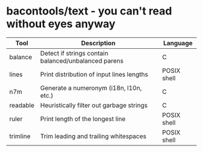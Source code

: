 bacontools/text - you can't read without eyes anyway
====================================================

| Tool     | Description                                          | Language    |
|----------|------------------------------------------------------|-------------|
| balance  | Detect if strings contain balanced/unbalanced parens | C           |
| lines    | Print distribution of input lines lengths            | POSIX shell |
| n7m      | Generate a numeronym (i18n, l10n, etc.)              | C           |
| readable | Heuristically filter out garbage strings             | C           |
| ruler    | Print length of the longest line                     | POSIX shell |
| trimline | Trim leading and trailing whitespaces                | POSIX shell |
